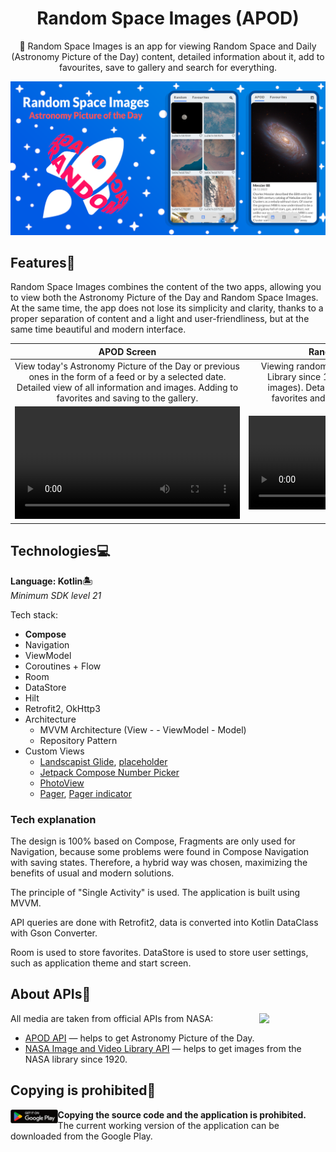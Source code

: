 <h1 align="center">Random Space Images (APOD)</h1>

<p align="center">  
  🚀 Random Space Images is an app for viewing Random Space and Daily (Astronomy Picture of the Day) content, detailed information about it, add to favourites, save to gallery and search for everything.
</p>

<p align="center">
  <img src="/preview/poster.png"/>
</p>

## Features🔭

Random Space Images combines the content of the two apps, allowing you to view both the Astronomy Picture of the Day and Random Space Images. At the same time, the app does not lose its simplicity and clarity, thanks to a proper separation of content and a light and user-friendliness, but at the same time beautiful and modern interface.

**APOD Screen** | **Random Screen** | **More Screen**
:-: | :-: | :-:
View today's Astronomy Picture of the Day or previous ones in the form of a feed or by a selected date. Detailed view of all information and images. Adding to favorites and saving to the gallery. | Viewing random images from the NASA Library since 1920 (very, very many images). Detailed viewing, adding to favorites and saving to the gallery. | Changing the application theme, choosing the start screen (APOD or Random), viewing information about the application.
<video src='https://user-images.githubusercontent.com/62091531/211642595-e5eef250-047e-4764-aa1f-5ed9c5d954b5.mp4' width="360"/> | <video src='https://user-images.githubusercontent.com/62091531/211642607-9a02c1cf-6ee2-4469-a372-061f0aa363d2.mp4'/> | <video src='https://user-images.githubusercontent.com/62091531/211607890-a313a927-e2b3-4ac7-8148-ec7a1edc7f3c.mp4'/>

## Technologies💻

**Language: Kotlin🏝**  
*Minimum SDK level 21*

Tech stack:
- **Compose**
- Navigation
- ViewModel
- Coroutines + Flow
- Room
- DataStore
- Hilt
- Retrofit2, OkHttp3
- Architecture
    - MVVM Architecture (View -  - ViewModel - Model)
    - Repository Pattern
- Custom Views
  - [Landscapist Glide](https://github.com/skydoves/landscapist#glide), [placeholder](https://github.com/skydoves/landscapist#placeholder)
  - [Jetpack Compose Number Picker](https://github.com/ChargeMap/Compose-NumberPicker)
  - [PhotoView](https://github.com/Baseflow/PhotoView)
  - [Pager](https://google.github.io/accompanist/pager/#pager-layouts), [Pager indicator](https://google.github.io/accompanist/pager/#indicators)
  
### Tech explanation

The design is 100% based on Compose, Fragments are only used for Navigation, because some problems were found in Compose Navigation with saving states.
Therefore, a hybrid way was chosen, maximizing the benefits of usual and modern solutions.

The principle of "Single Activity" is used. The application is built using MVVM.

API queries are done with Retrofit2, data is converted into Kotlin DataClass with Gson Converter.

Room is used to store favorites.
DataStore is used to store user settings, such as application theme and start screen.
  
## About APIs📲

<img src="https://www.nasa.gov/sites/default/files/thumbnails/image/nasa-logo-web-rgb.png" align="right" width="21%"/>

All media are taken from official APIs from NASA:
- [APOD API](https://github.com/nasa/apod-api) — helps to get Astronomy Picture of the Day.
- [NASA Image and Video Library API](https://images.nasa.gov/docs/images.nasa.gov_api_docs.pdf) — helps to get images from the NASA library
  since 1920.
  
## Copying is prohibited🚫
[<img src="preview/get_it_on_google_play.png" align="left" width="15%"/>](https://play.google.com/store/apps/details?id=com.justcircleprod.randomspaceimages)

**Copying the source code and the application is prohibited.**  
The current working version of the application can be downloaded from the Google Play.
